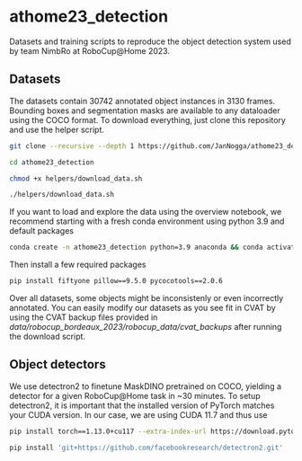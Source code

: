 # athome23_detection
Datasets and training scripts to reproduce the object detection system used by team NimbRo at RoboCup@Home 2023.

## Datasets
The datasets contain 30742 annotated object instances in 3130 frames. Bounding boxes and segmentation masks are available to any dataloader using the COCO format. To download everything, just clone this repository and use the helper script.

```bash
git clone --recursive --depth 1 https://github.com/JanNogga/athome23_detection.git
```

```bash
cd athome23_detection
```

```bash
chmod +x helpers/download_data.sh
```

```bash
./helpers/download_data.sh
```

If you want to load and explore the data using the overview notebook, we recommend starting with a fresh conda environment using python 3.9 and default packages

```bash
conda create -n athome23_detection python=3.9 anaconda && conda activate athome23_detection
```

Then install a few required packages

```bash
pip install fiftyone pillow==9.5.0 pycocotools==2.0.6
```

Over all datasets, some objects might be inconsistenly or even incorrectly annotated. You can easily modify our datasets as you see fit in CVAT by using the CVAT backup files provided in *data/robocup_bordeaux_2023/robocup_data/cvat_backups* after running the download script.

## Object detectors

We use detectron2 to finetune MaskDINO pretrained on COCO, yielding a detector for a given RoboCup@Home task in ~30 minutes. To setup detectron2, it is important that the installed version of PyTorch matches your CUDA version. In our case, we are using CUDA 11.7 and thus use

```bash
pip install torch==1.13.0+cu117 --extra-index-url https://download.pytorch.org/whl/cu117
```

```bash
pip install 'git+https://github.com/facebookresearch/detectron2.git'
```


